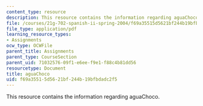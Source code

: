 ```yaml
---
content_type: resource
description: This resource contains the information regarding aguaChoco.
file: /courses/21g-702-spanish-ii-spring-2004/f69a35515d5621bf244b19bfbdadc2f5_MIT21G_702S04_agua.pdf
file_type: application/pdf
learning_resource_types:
- Assignments
ocw_type: OCWFile
parent_title: Assignments
parent_type: CourseSection
parent_uid: 71032576-09f1-e6ee-f9e1-f88c4b81dd56
resourcetype: Document
title: aguaChoco
uid: f69a3551-5d56-21bf-244b-19bfbdadc2f5
---
```

This resource contains the information regarding aguaChoco.

